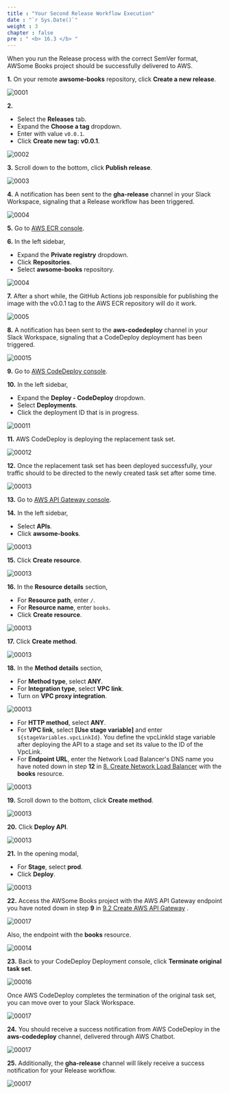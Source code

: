 ```yaml
---
title : "Your Second Release Workflow Execution"
date : "`r Sys.Date()`"
weight : 3
chapter : false
pre : " <b> 16.3 </b> "
---
```


When you run the Release process with the correct SemVer format, AWSome Books project should be successfully delivered to AWS. 

**1.** On your remote **awsome-books** repository, click **Create a new release**.

![0001](/images/16/2/0001.svg?featherlight=false&width=100pc)

**2.**

- Select the **Releases** tab.
- Expand the **Choose a tag** dropdown.
- Enter with value `v0.0.1`.
- Click **Create new tag: v0.0.1**.

![0002](/images/16/3/0001.svg?featherlight=false&width=100pc)

**3.** Scroll down to the bottom, click **Publish release**.

![0003](/images/16/2/0003.svg?featherlight=false&width=100pc)

**4.** A notification has been sent to the **gha-release** channel in your Slack Workspace, signaling that a Release workflow has been triggered.

![0004](/images/16/3/0002.svg?featherlight=false&width=100pc)

**5.** Go to [AWS ECR console](https://console.aws.amazon.com/ecr/).

**6.** In the left sidebar,

- Expand the **Private registry** dropdown.
- Click **Repositories**.
- Select **awsome-books** repository.

![0004](/images/16/3/0003.svg?featherlight=false&width=100pc)

**7.** After a short while, the GitHub Actions job responsible for publishing the image with the v0.0.1 tag to the AWS ECR repository will do it work.

![0005](/images/16/3/0004.svg?featherlight=false&width=100pc)

**8.** A notification has been sent to the **aws-codedeploy** channel in your Slack Workspace, signaling that a CodeDeploy deployment has been triggered.

![00015](/images/16/3/00017.svg?featherlight=false&width=100pc)

**9.** Go to [AWS CodeDeploy console](https://console.aws.amazon.com/codedeploy/).

**10.** In the left sidebar,

- Expand the **Deploy - CodeDeploy** dropdown.
- Select **Deployments**.
- Click the deployment ID that is in progress.

![00011](/images/16/3/0005.svg?featherlight=false&width=100pc)

**11.** AWS CodeDeploy is deploying the replacement task set.

![00012](/images/16/3/0006.svg?featherlight=false&width=100pc)

**12.** Once the replacement task set has been deployed successfully, your traffic should to be directed to the newly created task set after some time.

![00013](/images/16/3/0007.svg?featherlight=false&width=100pc)

**13.** Go to [AWS API Gateway console](https://console.aws.amazon.com/apigateway/).

**14.** In the left sidebar,

- Select **APIs**.
- Click **awsome-books**.

![00013](/images/16/3/0008.svg?featherlight=false&width=100pc)

**15.** Click **Create resource**.

![00013](/images/16/3/0009.svg?featherlight=false&width=100pc)

**16.** In the **Resource details** section,

- For **Resource path**, enter `/`.
- For **Resource name**, enter `books`.
- Click **Create resource**.

![00013](/images/16/3/00010.svg?featherlight=false&width=100pc)

**17.** Click **Create method**.

![00013](/images/16/3/00011.svg?featherlight=false&width=100pc)

**18.** In the **Method details** section,

- For **Method type**, select **ANY**.
- For **Integration type**, select **VPC link**.
- Turn on **VPC proxy integration**.

![00013](/images/9/2/0004.svg?featherlight=false&width=100pc)

- For **HTTP method**, select **ANY**.
- For **VPC link**, select **[Use stage variable]** and enter `${stageVariables.vpcLinkId}`. You define the vpcLinkId stage variable after deploying the API to a stage and set its value to the ID of the VpcLink.
- For **Endpoint URL**, enter the Network Load Balancer's DNS name you have noted down in step **12** in [8. Create Network Load Balancer](8-create-network-load-balancer) with the **books** resource.

![00013](/images/16/3/00012.svg?featherlight=false&width=100pc)

**19.** Scroll down to the bottom, click **Create method**.

![00013](/images/16/3/00013.svg?featherlight=false&width=100pc)

**20.** Click **Deploy API**.

![00013](/images/16/3/00014.svg?featherlight=false&width=100pc)

**21.** In the opening modal,

- For **Stage**, select **prod**.
- Click **Deploy**.

![00013](/images/16/3/00015.svg?featherlight=false&width=30pc)

**22.** Access the AWSome Books project with the AWS API Gateway endpoint you have noted down in step **9** in [9.2 Create AWS API Gateway](9-create-aws-api-gateway-resources/2-create-aws-api-gateway) .

![00017](/images/16/3/00022.svg?featherlight=false&width=100pc)

Also, the endpoint with the **books** resource.

![00014](/images/16/3/00016.svg?featherlight=false&width=100pc)

**23.** Back to your CodeDeploy Deployment console, click **Terminate original task set**.

![00016](/images/16/3/00018.svg?featherlight=false&width=100pc)

Once AWS CodeDeploy completes the termination of the original task set, you can move over to your Slack Workspace.

![00017](/images/16/3/00019.svg?featherlight=false&width=100pc)

**24.** You should receive a success notification from AWS CodeDeploy in the **aws-codedeploy** channel, delivered through AWS Chatbot.

![00017](/images/16/3/00020.svg?featherlight=false&width=100pc)

**25.** Additionally, the **gha-release** channel will likely receive a success notification for your Release workflow.

![00017](/images/16/3/00021.svg?featherlight=false&width=100pc)



